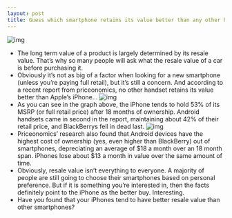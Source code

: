 ```yaml
---
layout: post
title: Guess which smartphone retains its value better than any other handset
---
```

![img](http://media.idownloadblog.com/wp-content/uploads/2012/02/will_buy_old_iphone.jpg)
* The long term value of a product is largely determined by its resale value. That’s why so many people will ask what the resale value of a car is before purchasing it.
* Obviously it’s not as big of a factor when looking for a new smartphone (unless you’re paying full retail), but it’s still a concern. And according to a recent report from priceonomics, no other handset retains its value better than Apple’s iPhone…
![img](http://media.idownloadblog.com/wp-content/uploads/2012/02/phone-resale-chart.png)
* As you can see in the graph above, the iPhone tends to hold 53% of its MSRP (or full retail price) after 18 months of ownership. Android handsets came in second in the report, maintaining about 42% of their retail price, and BlackBerrys fell in dead last.
![img](http://media.idownloadblog.com/wp-content/uploads/2012/02/phone-ownership-chart.png)
* Priceonomics’ research also found that Android devices have the highest cost of ownership (yes, even higher than BlackBerry) out of smartphones, depreciating an average of $18 a month over an 18 month span. iPhones lose about $13 a month in value over the same amount of time.
* Obviously, resale value isn’t everything to everyone. A majority of people are still going to choose their smartphones based on personal preference. But if it is something you’re interested in, then the facts definitely point to the iPhone as the better buy. Interesting.
* Have you found that your iPhones tend to have better resale value than other smartphones?

